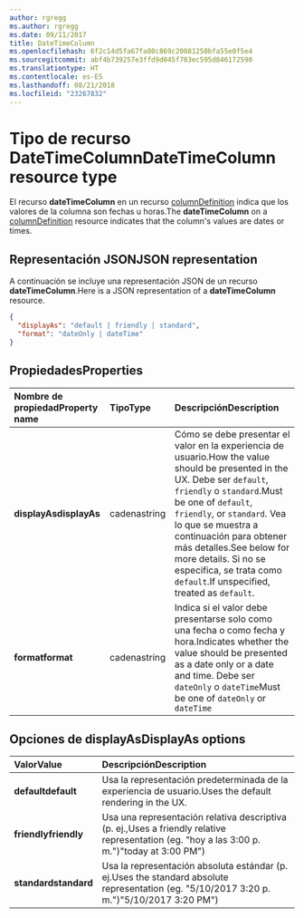 ```yaml
---
author: rgregg
ms.author: rgregg
ms.date: 09/11/2017
title: DateTimeColumn
ms.openlocfilehash: 6f2c14d5fa67fa80c869c20081250bfa55e0f5e4
ms.sourcegitcommit: abf4b739257e3ffd9d045f783ec595d846172590
ms.translationtype: HT
ms.contentlocale: es-ES
ms.lasthandoff: 08/21/2018
ms.locfileid: "23267832"
---
```

# <a name="datetimecolumn-resource-type"></a><span data-ttu-id="3a459-102">Tipo de recurso DateTimeColumn</span><span class="sxs-lookup"><span data-stu-id="3a459-102">DateTimeColumn resource type</span></span>

<span data-ttu-id="3a459-103">El recurso **dateTimeColumn** en un recurso [columnDefinition](columnDefinition.md) indica que los valores de la columna son fechas u horas.</span><span class="sxs-lookup"><span data-stu-id="3a459-103">The **dateTimeColumn** on a [columnDefinition](columnDefinition.md) resource indicates that the column's values are dates or times.</span></span>

## <a name="json-representation"></a><span data-ttu-id="3a459-104">Representación JSON</span><span class="sxs-lookup"><span data-stu-id="3a459-104">JSON representation</span></span>

<span data-ttu-id="3a459-105">A continuación se incluye una representación JSON de un recurso **dateTimeColumn**.</span><span class="sxs-lookup"><span data-stu-id="3a459-105">Here is a JSON representation of a **dateTimeColumn** resource.</span></span>
<!-- { "blockType": "resource", "@odata.type": "microsoft.graph.dateTimeColumn" } -->

```json
{
  "displayAs": "default | friendly | standard",
  "format": "dateOnly | dateTime"
}
```

## <a name="properties"></a><span data-ttu-id="3a459-106">Propiedades</span><span class="sxs-lookup"><span data-stu-id="3a459-106">Properties</span></span>

| <span data-ttu-id="3a459-107">Nombre de propiedad</span><span class="sxs-lookup"><span data-stu-id="3a459-107">Property name</span></span>      | <span data-ttu-id="3a459-108">Tipo</span><span class="sxs-lookup"><span data-stu-id="3a459-108">Type</span></span>               | <span data-ttu-id="3a459-109">Descripción</span><span class="sxs-lookup"><span data-stu-id="3a459-109">Description</span></span>
|:-------------------|:-------------------|:----------------------------------------------
| <span data-ttu-id="3a459-110">**displayAs**</span><span class="sxs-lookup"><span data-stu-id="3a459-110">**displayAs**</span></span>      | <span data-ttu-id="3a459-111">cadena</span><span class="sxs-lookup"><span data-stu-id="3a459-111">string</span></span>             | <span data-ttu-id="3a459-112">Cómo se debe presentar el valor en la experiencia de usuario.</span><span class="sxs-lookup"><span data-stu-id="3a459-112">How the value should be presented in the UX.</span></span> <span data-ttu-id="3a459-113">Debe ser `default`, `friendly` o `standard`.</span><span class="sxs-lookup"><span data-stu-id="3a459-113">Must be one of `default`, `friendly`, or `standard`.</span></span> <span data-ttu-id="3a459-114">Vea lo que se muestra a continuación para obtener más detalles.</span><span class="sxs-lookup"><span data-stu-id="3a459-114">See below for more details.</span></span> <span data-ttu-id="3a459-115">Si no se especifica, se trata como `default`.</span><span class="sxs-lookup"><span data-stu-id="3a459-115">If unspecified, treated as `default`.</span></span>
| <span data-ttu-id="3a459-116">**format**</span><span class="sxs-lookup"><span data-stu-id="3a459-116">**format**</span></span>         | <span data-ttu-id="3a459-117">cadena</span><span class="sxs-lookup"><span data-stu-id="3a459-117">string</span></span>             | <span data-ttu-id="3a459-118">Indica si el valor debe presentarse solo como una fecha o como fecha y hora.</span><span class="sxs-lookup"><span data-stu-id="3a459-118">Indicates whether the value should be presented as a date only or a date and time.</span></span> <span data-ttu-id="3a459-119">Debe ser `dateOnly` o `dateTime`</span><span class="sxs-lookup"><span data-stu-id="3a459-119">Must be one of `dateOnly` or `dateTime`</span></span>

## <a name="displayas-options"></a><span data-ttu-id="3a459-120">Opciones de displayAs</span><span class="sxs-lookup"><span data-stu-id="3a459-120">DisplayAs options</span></span>

| <span data-ttu-id="3a459-121">Valor</span><span class="sxs-lookup"><span data-stu-id="3a459-121">Value</span></span>        | <span data-ttu-id="3a459-122">Descripción</span><span class="sxs-lookup"><span data-stu-id="3a459-122">Description</span></span>
|:-------------|:--------------------------------------------------------------
| <span data-ttu-id="3a459-123">**default**</span><span class="sxs-lookup"><span data-stu-id="3a459-123">**default**</span></span>  | <span data-ttu-id="3a459-124">Usa la representación predeterminada de la experiencia de usuario.</span><span class="sxs-lookup"><span data-stu-id="3a459-124">Uses the default rendering in the UX.</span></span>
| <span data-ttu-id="3a459-125">**friendly**</span><span class="sxs-lookup"><span data-stu-id="3a459-125">**friendly**</span></span> | <span data-ttu-id="3a459-126">Usa una representación relativa descriptiva (p. ej.,</span><span class="sxs-lookup"><span data-stu-id="3a459-126">Uses a friendly relative representation (eg.</span></span> <span data-ttu-id="3a459-127">"hoy a las 3:00 p. m.")</span><span class="sxs-lookup"><span data-stu-id="3a459-127">"today at 3:00 PM")</span></span>
| <span data-ttu-id="3a459-128">**standard**</span><span class="sxs-lookup"><span data-stu-id="3a459-128">**standard**</span></span> | <span data-ttu-id="3a459-129">Usa la representación absoluta estándar (p. ej.</span><span class="sxs-lookup"><span data-stu-id="3a459-129">Uses the standard absolute representation (eg.</span></span> <span data-ttu-id="3a459-130">"5/10/2017 3:20 p. m.")</span><span class="sxs-lookup"><span data-stu-id="3a459-130">"5/10/2017 3:20 PM")</span></span>


<!-- {
  "type": "#page.annotation",
  "description": "",
  "keywords": "",
  "section": "documentation",
  "suppressions": [
    "Warning: /api-reference/v1.0/resources/choicecolumn.md:
      Found potential enums in resource example that weren't defined in a table:(checkBoxes,dropDownMenu,radioButtons) are in resource, but () are in table",
    "Warning: /api-reference/v1.0/resources/datetimecolumn.md:
      Found potential enums in resource example that weren't defined in a table:(default,friendly,standard) are in resource, but () are in table",
    "Warning: /api-reference/v1.0/resources/datetimecolumn.md:
      Found potential enums in resource example that weren't defined in a table:(dateOnly,dateTime) are in resource, but () are in table"
  ],
  "tocPath": "Resources/DateTimeColumn"
} -->

